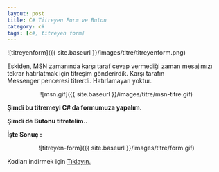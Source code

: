 ```yaml
---
layout: post
title: C# Titreyen Form ve Buton
category: c#
tags: [c#, titreyen form]
---
```

![titreyenform]({{ site.baseurl }}/images/titre/titreyenform.png)




Eskiden, MSN zamanında karşı taraf cevap vermediği zaman mesajımızı tekrar hatırlatmak için titreşim gönderirdik. Karşı tarafın Messenger penceresi titrerdi. Hatırlamayan yoktur. 


<center>
![msn.gif]({{ site.baseurl }}/images/titre/msn-titre.gif)
</center>



<b>Şimdi bu titremeyi C# da formumuza yapalım.</b>




<script src="https://gist.github.com/yldrmzffr/9803e31ed1c5f9b25dff64595b385215.js"></script>




<b>Şimdi de Butonu titretelim..</b>



<script src="https://gist.github.com/yldrmzffr/bc1a9e9a1f9f199dfff29609c723a2ef.js"></script>




<b>İşte Sonuç :</b>

<center>
![titreyen-form]({{ site.baseurl }}/images/titre/form.gif)
</center>


Kodları indirmek için <a href="https://yldrmzffr.com/dosyalar/titre.zip">Tıklayın.</a>